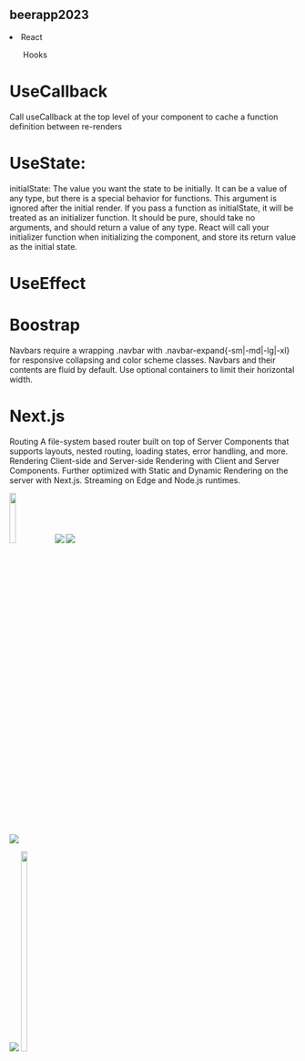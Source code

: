 
## beerapp2023

<li> React</li> 
<ul> Hooks </ul>

# UseCallback 

Call useCallback at the top level of your component to cache a function definition between re-renders

# UseState: 
initialState: The value you want the state to be initially. It can be a value of any type, but there is a special behavior for functions. This argument is ignored after the initial render.
If you pass a function as initialState, it will be treated as an initializer function. It should be pure, should take no arguments, and should return a value of any type. React will call your initializer function when initializing the component, and store its return value as the initial state.

# UseEffect

# Boostrap
Navbars require a wrapping .navbar with .navbar-expand{-sm|-md|-lg|-xl} for responsive collapsing and color scheme classes.
Navbars and their contents are fluid by default. Use optional containers to limit their horizontal width.

# Next.js 

Routing	A file-system based router built on top of Server Components that supports layouts, nested routing, loading states, error handling, and more.
Rendering	Client-side and Server-side Rendering with Client and Server Components. Further optimized with Static and Dynamic Rendering on the server with Next.js. Streaming on Edge and Node.js runtimes.

<div> 
    <img style="width: 15%;height:15%;" src="https://w7.pngwing.com/pngs/452/24/png-transparent-js-logo-node-logos-and-brands-icon.png"> 
  
<img src="https://github.com/car251290/beerapp2023/assets/35305955/26cf98be-6cbf-425b-bbb1-ec46ffb954ec">
<img src=" ![Screen Shot 2023-06-02 at 2 13 02 PM](https://github.com/car251290/beerapp2023/assets/35305955/691c19e0-cb9a-4947-94b7-3a8edecda7ed)">

<img src= "![Screen Shot 2023-06-02 at 2 12 29 PM](https://github.com/car251290/beerapp2023/assets/35305955/d031238f-ed31-4b39-92f6-2bb623f7004a)
" >

<img src = " ![Screen Shot 2023-06-02 at 2 12 10 PM](https://github.com/car251290/beerapp2023/assets/35305955/c3c894d0-5c69-40c5-96c3-91ed82e3c41b)
" >
     <img style ="width:15%; height:30%;" src="https://pathfortune.com/wp-content/uploads/2022/05/Rlogical-Blog-Images-thumbnail-1.png">
</div> 
